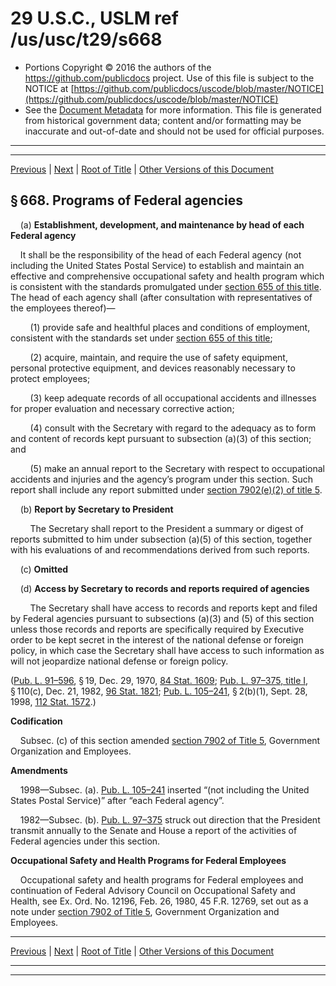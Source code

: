 ---
---

# 29 U.S.C., USLM ref /us/usc/t29/s668

* Portions Copyright © 2016 the authors of the https://github.com/publicdocs project.
  Use of this file is subject to the NOTICE at [https://github.com/publicdocs/uscode/blob/master/NOTICE](https://github.com/publicdocs/uscode/blob/master/NOTICE)
* See the [Document Metadata](././../../../..//README.md) for more information.
  This file is generated from historical government data; content and/or formatting may be inaccurate and out-of-date and should not be used for official purposes.

----------
----------

[Previous](./../../../..//us/usc/t29/ch15/m__us_usc_t29_s667.md) | [Next](./../../../..//us/usc/t29/ch15/m__us_usc_t29_s669.md) | [Root of Title](./../../../../) | [Other Versions of this Document](https://publicdocs.github.io/go/links?ns=uslm&ref=%2Fus%2Fusc%2Ft29%2Fs668)

## § 668. Programs of Federal agencies

    (a) __Establishment, development, and maintenance by head of each Federal agency__ 

    It shall be the responsibility of the head of each Federal agency (not including the United States Postal Service) to establish and maintain an effective and comprehensive occupational safety and health program which is consistent with the standards promulgated under [section 655 of this title][/us/usc/t29/s655]. The head of each agency shall (after consultation with representatives of the employees thereof)—

        (1) provide safe and healthful places and conditions of employment, consistent with the standards set under [section 655 of this title][/us/usc/t29/s655];

        (2) acquire, maintain, and require the use of safety equipment, personal protective equipment, and devices reasonably necessary to protect employees;

        (3) keep adequate records of all occupational accidents and illnesses for proper evaluation and necessary corrective action;

        (4) consult with the Secretary with regard to the adequacy as to form and content of rec­ords kept pursuant to subsection (a)(3) of this section; and

        (5) make an annual report to the Secretary with respect to occupational accidents and injuries and the agency’s program under this section. Such report shall include any report submitted under [section 7902(e)(2) of title 5][/us/usc/t5/s7902/e/2].

    (b) __Report by Secretary to President__ 

        The Secretary shall report to the President a summary or digest of reports submitted to him under subsection (a)(5) of this section, together with his evaluations of and recommendations derived from such reports.

    (c) __Omitted__ 

    (d) __Access by Secretary to records and reports required of agencies__ 

        The Secretary shall have access to records and reports kept and filed by Federal agencies pursuant to subsections (a)(3) and (5) of this section unless those records and reports are specifically required by Executive order to be kept secret in the interest of the national defense or foreign policy, in which case the Secretary shall have access to such information as will not jeopardize national defense or foreign policy.

([Pub. L. 91–596][/us/pl/91/596], § 19, Dec. 29, 1970, [84 Stat. 1609][/us/stat/84/1609]; [Pub. L. 97–375, title I][/us/pl/97/375/tI], § 110(c), Dec. 21, 1982, [96 Stat. 1821][/us/stat/96/1821]; [Pub. L. 105–241][/us/pl/105/241], § 2(b)(1), Sept. 28, 1998, [112 Stat. 1572][/us/stat/112/1572].)

 __Codification__ 

    Subsec. (c) of this section amended [section 7902 of Title 5][/us/usc/t5/s7902], Government Organization and Employees.

 __Amendments__ 

    1998—Subsec. (a). [Pub. L. 105–241][/us/pl/105/241] inserted “(not including the United States Postal Service)” after “each Federal agency”.

    1982—Subsec. (b). [Pub. L. 97–375][/us/pl/97/375] struck out direction that the President transmit annually to the Senate and House a report of the activities of Federal agencies under this section.

 __Occupational Safety and Health Programs for Federal Employees__ 

    Occupational safety and health programs for Federal employees and continuation of Federal Advisory Council on Occupational Safety and Health, see Ex. Ord. No. 12196, Feb. 26, 1980, 45 F.R. 12769, set out as a note under [section 7902 of Title 5][/us/usc/t5/s7902], Government Organization and Employees.

----------

[Previous](./../../../..//us/usc/t29/ch15/m__us_usc_t29_s667.md) | [Next](./../../../..//us/usc/t29/ch15/m__us_usc_t29_s669.md) | [Root of Title](./../../../../) | [Other Versions of this Document](https://publicdocs.github.io/go/links?ns=uslm&ref=%2Fus%2Fusc%2Ft29%2Fs668)

----------
----------

[/us/usc/t29/s655]: https://publicdocs.github.io/go/links?ns=uslm&ref=%2Fus%2Fusc%2Ft29%2Fs655
[/us/usc/t29/s655]: https://publicdocs.github.io/go/links?ns=uslm&ref=%2Fus%2Fusc%2Ft29%2Fs655
[/us/usc/t5/s7902/e/2]: https://publicdocs.github.io/go/links?ns=uslm&ref=%2Fus%2Fusc%2Ft5%2Fs7902%2Fe%2F2
[/us/pl/91/596]: https://publicdocs.github.io/go/links?ns=uslm&ref=%2Fus%2Fpl%2F91%2F596
[/us/stat/84/1609]: https://publicdocs.github.io/go/links?ns=uslm&ref=%2Fus%2Fstat%2F84%2F1609
[/us/pl/97/375/tI]: https://publicdocs.github.io/go/links?ns=uslm&ref=%2Fus%2Fpl%2F97%2F375%2FtI
[/us/stat/96/1821]: https://publicdocs.github.io/go/links?ns=uslm&ref=%2Fus%2Fstat%2F96%2F1821
[/us/pl/105/241]: https://publicdocs.github.io/go/links?ns=uslm&ref=%2Fus%2Fpl%2F105%2F241
[/us/stat/112/1572]: https://publicdocs.github.io/go/links?ns=uslm&ref=%2Fus%2Fstat%2F112%2F1572
[/us/usc/t5/s7902]: https://publicdocs.github.io/go/links?ns=uslm&ref=%2Fus%2Fusc%2Ft5%2Fs7902
[/us/pl/105/241]: https://publicdocs.github.io/go/links?ns=uslm&ref=%2Fus%2Fpl%2F105%2F241
[/us/pl/97/375]: https://publicdocs.github.io/go/links?ns=uslm&ref=%2Fus%2Fpl%2F97%2F375
[/us/usc/t5/s7902]: https://publicdocs.github.io/go/links?ns=uslm&ref=%2Fus%2Fusc%2Ft5%2Fs7902


